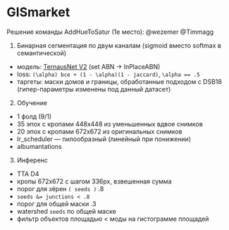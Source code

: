 # GISmarket

Решение команды
AddHueToSatur (1е место):
@wezemer
@Timmagg

1. Бинарная сегментация по двум каналам (sigmoid вместо softmax в семантической)
- модель: [TernausNet V2](https://github.com/ternaus/TernausNetV2) (set ABN -> InPlaceABN)
- loss: `(\alpha) bce + (1 - \alpha)(1 - jaccard)`, `\alpha == .5`
- таргеты: маски домов и границы, обработанные подходом с DSB18 (гипер-параметры изменены под данный датасет)

2. Обучение
- 1 фолд (9/1)
- 35 эпох с кропами 448х448 из уменьшенных вдвое снимков
- 20 эпох с кропами 672х672 из оригинальных снимков
- lr_scheduler — пилообразный (линейный при понижении)
- albumantations

3. Инференс
- TTA D4
- кропы 672х672 с шагом 336px, взвешенная сумма
- порог для зёрен `( seeds )` .8
- `seeds &= junctions < .8`
- порог для общей маски .3
- watershed `seeds` по общей маске
- фильтр объектов площадью < моды на гистограмме площадей
